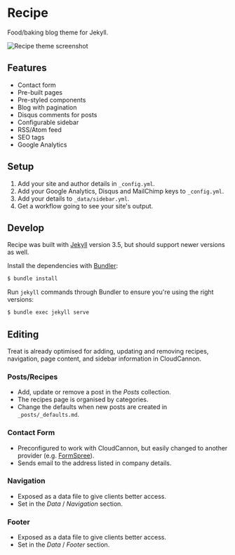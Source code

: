 # Recipe

Food/baking blog theme for Jekyll.

![Recipe theme screenshot](images/_screenshot.png)

## Features

* Contact form
* Pre-built pages
* Pre-styled components
* Blog with pagination
* Disqus comments for posts
* Configurable sidebar
* RSS/Atom feed
* SEO tags
* Google Analytics

## Setup

1. Add your site and author details in `_config.yml`.
2. Add your Google Analytics, Disqus and MailChimp keys to `_config.yml`.
3. Add your details to `_data/sidebar.yml`.
4. Get a workflow going to see your site's output.

## Develop

Recipe was built with [Jekyll](http://jekyllrb.com/) version 3.5, but should support newer versions as well.

Install the dependencies with [Bundler](http://bundler.io/):

~~~bash
$ bundle install
~~~

Run `jekyll` commands through Bundler to ensure you're using the right versions:

~~~bash
$ bundle exec jekyll serve
~~~

## Editing

Treat is already optimised for adding, updating and removing recipes, navigation, page content, and sidebar information in CloudCannon.

### Posts/Recipes

* Add, update or remove a post in the *Posts* collection.
* The recipes page is organised by categories.
* Change the defaults when new posts are created in `_posts/_defaults.md`.

### Contact Form

* Preconfigured to work with CloudCannon, but easily changed to another provider (e.g. [FormSpree](https://formspree.io/)).
* Sends email to the address listed in company details.

### Navigation

* Exposed as a data file to give clients better access.
* Set in the *Data* / *Navigation* section.

### Footer

* Exposed as a data file to give clients better access.
* Set in the *Data* / *Footer* section.
